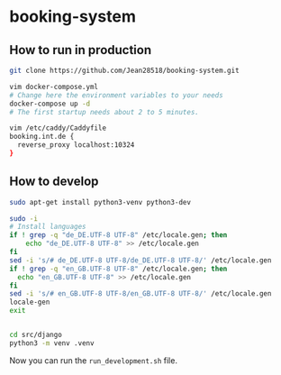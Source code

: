 # booking-system

## How to run in production

```bash
git clone https://github.com/Jean28518/booking-system.git

vim docker-compose.yml
# Change here the environment variables to your needs
docker-compose up -d
# The first startup needs about 2 to 5 minutes.

vim /etc/caddy/Caddyfile
booking.int.de {
  reverse_proxy localhost:10324
}
```

## How to develop

```bash
sudo apt-get install python3-venv python3-dev

sudo -i
# Install languages
if ! grep -q "de_DE.UTF-8 UTF-8" /etc/locale.gen; then
    echo "de_DE.UTF-8 UTF-8" >> /etc/locale.gen
fi
sed -i 's/# de_DE.UTF-8 UTF-8/de_DE.UTF-8 UTF-8/' /etc/locale.gen
if ! grep -q "en_GB.UTF-8 UTF-8" /etc/locale.gen; then
  echo "en_GB.UTF-8 UTF-8" >> /etc/locale.gen
fi
sed -i 's/# en_GB.UTF-8 UTF-8/en_GB.UTF-8 UTF-8/' /etc/locale.gen
locale-gen
exit


cd src/django
python3 -m venv .venv
```

Now you can run the `run_development.sh` file.
